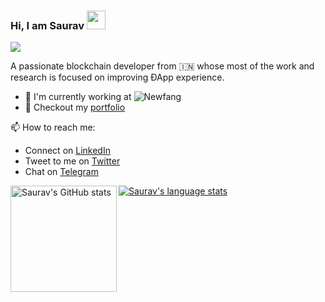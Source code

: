 ### Hi, I am Saurav <img src="https://raw.githubusercontent.com/MartinHeinz/MartinHeinz/master/wave.gif" width="30px">


![](https://komarev.com/ghpvc/?username=SauravKanchan&color=blue&style=flat-square&label=Profile+visitors)

A passionate blockchain developer from :india: whose most of the work and research is focused on improving ÐApp experience. 

- 🏢 I'm currently working at ![**Newfang**]("https://github.com/newfangadmin/")
- 🎨 Checkout my [portfolio](https://saurav.teach/)

📫 How to reach me:
- Connect on [LinkedIn](https://www.linkedin.com/in/sauravkanchan/)
- Tweet to me on [Twitter](https://twitter.com/sauravnk30)
- Chat on [Telegram](https://t.me/sauravnk30)

<a href="https://profile-summary-for-github.com/user/SauravKanchan">
  <img align="left" height="170px" src="https://github-readme-stats.vercel.app/api?username=SauravKanchan&show_icons=true&line_height=27&count_private=true&include_all_commits=true" alt="Saurav's GitHub stats"/>
  <img src="https://github-readme-stats.vercel.app/api/top-langs/?username=SauravKanchan&hide_langs_below=5&layout=compact" alt="Saurav's language stats"/>
</a>
